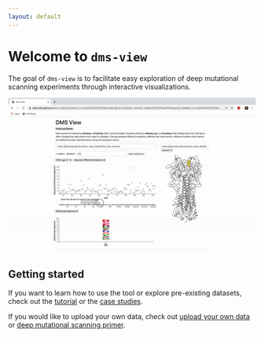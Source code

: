 ```yaml
---
layout: default
---
```


# Welcome to `dms-view`

The goal of `dms-view` is to facilitate easy exploration of deep mutational scanning experiments through interactive visualizations.

![Quick walkthrough of dms-view](frontpage.gif)

## Getting started

If you want to learn how to use the tool or explore pre-existing datasets, check out the [tutorial](./tutorial) or the [case studies](./casestudies).

If you would like to upload your own data, check out [upload your own data](dataupload) or [deep mutational scanning primer](dms).
